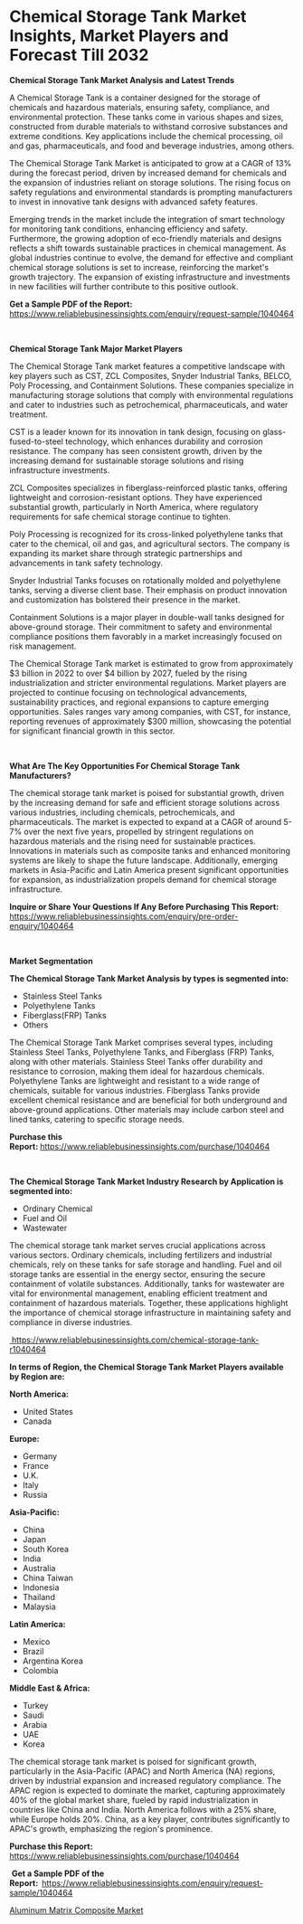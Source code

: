 <p><h1>Chemical Storage Tank Market Insights, Market Players and Forecast Till 2032</h1></p><p><strong>Chemical Storage Tank Market Analysis and Latest Trends</strong></p>
<p><p>A Chemical Storage Tank is a container designed for the storage of chemicals and hazardous materials, ensuring safety, compliance, and environmental protection. These tanks come in various shapes and sizes, constructed from durable materials to withstand corrosive substances and extreme conditions. Key applications include the chemical processing, oil and gas, pharmaceuticals, and food and beverage industries, among others.</p><p>The Chemical Storage Tank Market is anticipated to grow at a CAGR of 13% during the forecast period, driven by increased demand for chemicals and the expansion of industries reliant on storage solutions. The rising focus on safety regulations and environmental standards is prompting manufacturers to invest in innovative tank designs with advanced safety features. </p><p>Emerging trends in the market include the integration of smart technology for monitoring tank conditions, enhancing efficiency and safety. Furthermore, the growing adoption of eco-friendly materials and designs reflects a shift towards sustainable practices in chemical management. As global industries continue to evolve, the demand for effective and compliant chemical storage solutions is set to increase, reinforcing the market's growth trajectory. The expansion of existing infrastructure and investments in new facilities will further contribute to this positive outlook.</p></p>
<p><strong>Get a Sample PDF of the Report:&nbsp;</strong> <a href="https://www.reliablebusinessinsights.com/enquiry/request-sample/1040464?utm_campaign=2203&utm_medium=2&utm_source=Github&utm_content=ia&utm_term=31012025&utm_id=chemical-storage-tank">https://www.reliablebusinessinsights.com/enquiry/request-sample/1040464</a></p>
<p>&nbsp;</p>
<p><strong>Chemical Storage Tank Major Market Players</strong></p>
<p><p>The Chemical Storage Tank market features a competitive landscape with key players such as CST, ZCL Composites, Snyder Industrial Tanks, BELCO, Poly Processing, and Containment Solutions. These companies specialize in manufacturing storage solutions that comply with environmental regulations and cater to industries such as petrochemical, pharmaceuticals, and water treatment.</p><p>CST is a leader known for its innovation in tank design, focusing on glass-fused-to-steel technology, which enhances durability and corrosion resistance. The company has seen consistent growth, driven by the increasing demand for sustainable storage solutions and rising infrastructure investments.</p><p>ZCL Composites specializes in fiberglass-reinforced plastic tanks, offering lightweight and corrosion-resistant options. They have experienced substantial growth, particularly in North America, where regulatory requirements for safe chemical storage continue to tighten.</p><p>Poly Processing is recognized for its cross-linked polyethylene tanks that cater to the chemical, oil and gas, and agricultural sectors. The company is expanding its market share through strategic partnerships and advancements in tank safety technology.</p><p>Snyder Industrial Tanks focuses on rotationally molded and polyethylene tanks, serving a diverse client base. Their emphasis on product innovation and customization has bolstered their presence in the market.</p><p>Containment Solutions is a major player in double-wall tanks designed for above-ground storage. Their commitment to safety and environmental compliance positions them favorably in a market increasingly focused on risk management.</p><p>The Chemical Storage Tank market is estimated to grow from approximately $3 billion in 2022 to over $4 billion by 2027, fueled by the rising industrialization and stricter environmental regulations. Market players are projected to continue focusing on technological advancements, sustainability practices, and regional expansions to capture emerging opportunities. Sales ranges vary among companies, with CST, for instance, reporting revenues of approximately $300 million, showcasing the potential for significant financial growth in this sector.</p></p>
<p>&nbsp;</p>
<p><strong>What Are The Key Opportunities For Chemical Storage Tank Manufacturers?</strong></p>
<p><p>The chemical storage tank market is poised for substantial growth, driven by the increasing demand for safe and efficient storage solutions across various industries, including chemicals, petrochemicals, and pharmaceuticals. The market is expected to expand at a CAGR of around 5-7% over the next five years, propelled by stringent regulations on hazardous materials and the rising need for sustainable practices. Innovations in materials such as composite tanks and enhanced monitoring systems are likely to shape the future landscape. Additionally, emerging markets in Asia-Pacific and Latin America present significant opportunities for expansion, as industrialization propels demand for chemical storage infrastructure.</p></p>
<p><strong>Inquire or Share Your Questions If Any Before Purchasing This Report:</strong> <a href="https://www.reliablebusinessinsights.com/enquiry/pre-order-enquiry/1040464?utm_campaign=2203&utm_medium=2&utm_source=Github&utm_content=ia&utm_term=31012025&utm_id=chemical-storage-tank">https://www.reliablebusinessinsights.com/enquiry/pre-order-enquiry/1040464</a></p>
<p>&nbsp;</p>
<p><strong>Market Segmentation</strong></p>
<p><strong>The Chemical Storage Tank Market Analysis by types is segmented into:</strong></p>
<p><ul><li>Stainless Steel Tanks</li><li>Polyethylene Tanks</li><li>Fiberglass(FRP) Tanks</li><li>Others</li></ul></p>
<p><p>The Chemical Storage Tank Market comprises several types, including Stainless Steel Tanks, Polyethylene Tanks, and Fiberglass (FRP) Tanks, along with other materials. Stainless Steel Tanks offer durability and resistance to corrosion, making them ideal for hazardous chemicals. Polyethylene Tanks are lightweight and resistant to a wide range of chemicals, suitable for various industries. Fiberglass Tanks provide excellent chemical resistance and are beneficial for both underground and above-ground applications. Other materials may include carbon steel and lined tanks, catering to specific storage needs.</p></p>
<p><strong>Purchase this Report:&nbsp;</strong><a href="https://www.reliablebusinessinsights.com/purchase/1040464?utm_campaign=2203&utm_medium=2&utm_source=Github&utm_content=ia&utm_term=31012025&utm_id=chemical-storage-tank">https://www.reliablebusinessinsights.com/purchase/1040464</a></p>
<p>&nbsp;</p>
<p><strong>The Chemical Storage Tank Market Industry Research by Application is segmented into:</strong></p>
<p><ul><li>Ordinary Chemical</li><li>Fuel and Oil</li><li>Wastewater</li></ul></p>
<p><p>The chemical storage tank market serves crucial applications across various sectors. Ordinary chemicals, including fertilizers and industrial chemicals, rely on these tanks for safe storage and handling. Fuel and oil storage tanks are essential in the energy sector, ensuring the secure containment of volatile substances. Additionally, tanks for wastewater are vital for environmental management, enabling efficient treatment and containment of hazardous materials. Together, these applications highlight the importance of chemical storage infrastructure in maintaining safety and compliance in diverse industries.</p></p>
<p><a href="https://www.reliablebusinessinsights.com/chemical-storage-tank-r1040464?utm_campaign=2203&utm_medium=2&utm_source=Github&utm_content=ia&utm_term=31012025&utm_id=chemical-storage-tank">&nbsp;https://www.reliablebusinessinsights.com/chemical-storage-tank-r1040464</a></p>
<p><strong>In terms of Region, the Chemical Storage Tank Market Players available by Region are:</strong></p>
<p>
    <p> <strong> North America: </strong>
        <ul>
            <li>United States</li>
            <li>Canada</li>
        </ul>
        </p> 
    <p> <strong> Europe: </strong>
        <ul>
            <li>Germany</li>
            <li>France</li>
            <li>U.K.</li>
            <li>Italy</li>
            <li>Russia</li>
        </ul>
        </p> 
    <p> <strong> Asia-Pacific: </strong>
        <ul>
            <li>China</li>
            <li>Japan</li>
            <li>South Korea</li>
            <li>India</li>
            <li>Australia</li>
            <li>China Taiwan</li>
            <li>Indonesia</li>
            <li>Thailand</li>
            <li>Malaysia</li>
        </ul>
        </p> 
    <p> <strong> Latin America: </strong>
        <ul>
            <li>Mexico</li>
            <li>Brazil</li>
            <li>Argentina Korea</li>
            <li>Colombia</li>
        </ul>
        </p> 
    <p> <strong> Middle East & Africa: </strong>
        <ul>
            <li>Turkey</li>
            <li>Saudi</li>
            <li>Arabia</li>
            <li>UAE</li>
            <li>Korea</li>
        </ul>
    </p>
    </p>
<p><p>The chemical storage tank market is poised for significant growth, particularly in the Asia-Pacific (APAC) and North America (NA) regions, driven by industrial expansion and increased regulatory compliance. The APAC region is expected to dominate the market, capturing approximately 40% of the global market share, fueled by rapid industrialization in countries like China and India. North America follows with a 25% share, while Europe holds 20%. China, as a key player, contributes significantly to APAC's growth, emphasizing the region's prominence.</p></p>
<p><strong>Purchase this Report: </strong><a href="https://www.reliablebusinessinsights.com/purchase/1040464?utm_campaign=2203&utm_medium=2&utm_source=Github&utm_content=ia&utm_term=31012025&utm_id=chemical-storage-tank">https://www.reliablebusinessinsights.com/purchase/1040464</a></p>
<p>&nbsp;<strong>Get a Sample PDF of the Report:&nbsp;&nbsp;</strong><a href="https://www.reliablebusinessinsights.com/enquiry/request-sample/1040464?utm_campaign=2203&utm_medium=2&utm_source=Github&utm_content=ia&utm_term=31012025&utm_id=chemical-storage-tank">https://www.reliablebusinessinsights.com/enquiry/request-sample/1040464</a></p>
<p><strong></strong></p>
<p><p><a href="https://github.com/HobertDavis43/Market-Research-Report-List-1/blob/main/aluminum-matrix-composite-market.md?utm_campaign=2203&utm_medium=2&utm_source=Github&utm_content=ia&utm_term=31012025&utm_id=chemical-storage-tank">Aluminum Matrix Composite Market</a></p></p>